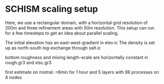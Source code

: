 SCHISM scaling setup
====================

Here, we use a rectangular domain, with a horizontal grid resolution of 200m and three refinement areas with 50m resolution.
This setup can run for a few timesteps to get an idea about parallel scaling.

The initial elevation has an east-west-gradient in elev.ic
The density is set up as north-south log-exchange through salt.ic

bottom roughness and mixing length-scale are horizontally constant in rough.gr3 and xlsc.gr3

first estimate on mistral:
<6min for 1 hour and 5 layers with 96 processes on 4 nodes


